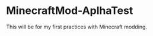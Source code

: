 MinecraftMod-AplhaTest
======================

This will be for my first practices with Minecraft modding.
